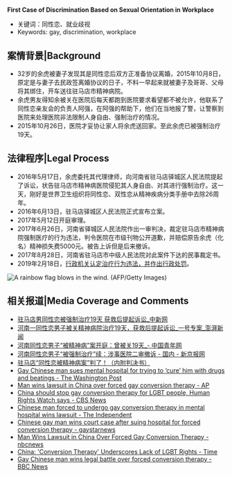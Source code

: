 # 

**First Case of Discrimination Based on Sexual Orientation in Workplace**

- 关键词：同性恋、就业歧视
- Keywords: gay, discrimination, workplace

<!-- more -->

## 案情背景|Background
* 32岁的余虎被妻子发现其是同性恋后双方正准备协议离婚，2015年10月8日，原定是与妻子去民政签离婚协议的日子，不料一早起来就被妻子及哥哥、父母将其绑住，开车送往驻马店市精神病院。
* 余虎男友得知余被关在医院后每天都跑到医院要求看望都不被允许，他联系了同性恋亲友会的负责人阿强，在阿强的帮助下，他们在当地报了警，让警察到医院来处理医院非法限制人身自由、强制治疗的情况。
* 2015年10月26日，医院才妥协让家人将余虎送回家。至此余虎已被强制治疗19天。

## 法律程序|Legal Process
* 2016年5月17日，余虎委托其代理律师，向河南省驻马店驿城区人民法院提起了诉讼，状告驻马店市精神病医院侵犯其人身自由、对其进行强制治疗。这一天，刚好是世界卫生组织将同性恋、双性恋从精神疾病分类手册中去除26周年。
* 2016年6月13日，驻马店驿城区人民法院正式宣布立案。
* 2017年5月12日开庭审理。
* 2017年6月26日，河南省驿城区人民法院作出一审判决，裁定驻马店市精神病院强制医疗的行为违法，判令医院在市级刊物公开道歉，并赔偿原告余虎（化名）精神损失费5000元。被告上诉但是后来撤诉。
* 2017年8月28日，河南省驻马店市中级人民法院对此案件下达的民事裁定书。
* 2019年2月18日，[行政机关认定治疗行为违法，并作出行政处罚](https://mp.weixin.qq.com/s/214_w-PFki0aCUUHaezghw)。

![](https://www.washingtonpost.com/resizer/DrdOuybGSTyMOEOhb76HigE67eI=/960x0/arc-anglerfish-washpost-prod-washpost.s3.amazonaws.com/public/DBQEH4IYSE7VBP7VQX4KEXTQUE.jpg "A rainbow flag blows in the wind. (AFP/Getty Images)")
## 相关报道|Media Coverage and Comments
* [驻马店男同性恋被强制治疗19天 获救后提起诉讼_中新网](http://finance.sina.com.cn/sf/news/2016-06-14/100433147.html?bsh_bid=1116617746) 
* [河南一同性恋男子被关精神病院治疗19天，获救后提起诉讼_一号专案_澎湃新闻](https://m.thepaper.cn/newsDetail_forward_1483114)
* [河南同性恋男子“被精神病”案开庭：曾被关19天_- 中国青年网](http://news.youth.cn/sh/201609/t20160921_8680290.htm)
* [河南同性恋男子“被强制治疗”续：涉事医院二审撤诉 - 国内 - 新京报网](http://www.bjnews.com.cn/news/2017/09/19/458524.html)
* [驻马店“同性恋被精神病案”判了！（内附判决书）](http://www.sohu.com/a/154135188_708448)
* [Gay Chinese man sues mental hospital for trying to ‘cure’ him with drugs and beatings - The Washington Post](https://www.washingtonpost.com/news/worldviews/wp/2016/06/14/gay-chinese-man-sues-mental-hospital-for-trying-to-cure-him-with-drugs-and-beatings/?utm_term=.143b1c2f9a60)
* [Man wins lawsuit in China over forced gay conversion therapy - AP](https://apnews.com/4d9d955cfbfd401b93f28ef4e9ffa5f8)
* [China should stop gay conversion therapy for LGBT people, Human Rights Watch says - CBS News](https://www.cbsnews.com/news/china-gay-conversion-therapy-lgbt-human-rights-watch/)
* [Chinese man forced to undergo gay conversion therapy in mental hospital wins lawsuit - The Independent](https://www.independent.co.uk/news/world/asia/china-gay-conversion-therapy-lawsuit-yu-mental-hospital-zhumadian-henan-province-a7822106.html)
* [Chinese gay man wins court case after suing hospital for forced conversion therapy - gaystarnews](https://www.gaystarnews.com/article/chinese-gay-man-wins-court-case-suing-hospital-forced-conversion-therapy/#gs.7et4jv)
* [Man Wins Lawsuit in China Over Forced Gay Conversion Therapy - nbcnews](https://www.nbcnews.com/feature/nbc-out/man-wins-lawsuit-china-over-forced-gay-conversion-therapy-n779686)
* [China: 'Conversion Therapy' Underscores Lack of LGBT Rights - Time](http://time.com/4367925/china-lgbt-gay-conversion-therapy-rights/)
* [Gay Chinese man wins legal battle over forced conversion therapy - BBC News](https://www.bbc.com/news/world-asia-40490946)

